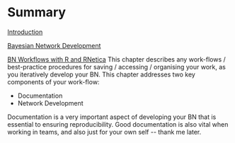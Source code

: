 # Summary

[Introduction](README.md)

[Bayesian Network Development](chapter1.md)

[BN Workflows with R and RNetica](workflows.md)
This chapter describes any work-flows / best-practice procedures for saving / accessing / organising your work, as you iteratively develop your BN. This chapter addresses two key components of your work-flow:
* Documentation
* Network Development

Documentation is a very important aspect of developing your BN that is essential to ensuring reproducibility. Good documentation is also vital when working in teams, and also just for your own self -- thank me later.